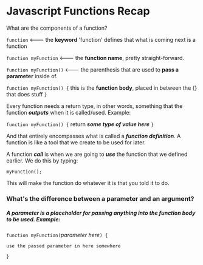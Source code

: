 # Javascript Functions Recap

What are the components of a function?

`function` <--- the **keyword** 'function' defines that what is coming next is a function

`function myFunction` <--- the **function name**, pretty straight-forward.

`function myFunction()` <--- the parenthesis that are used to **pass a parameter** inside of.

`function myFunction() {`
    this is the **function body**, placed in between the {} that does stuff
`}`

Every function needs a return type, in other words, something that the function ***outputs*** when it is called/used. Example: 

`function myFunction() {`
    return ***some type of value here*** 
`}`

And that entirely encompasses what is called a ***function definition***. A function is like a tool that we create to be used for later.

A function ***call*** is when we are going to ***use*** the function that we defined earlier. We do this by typing:

`myFunction();`

This will make the function do whatever it is that you told it to do.

### What's the difference between a parameter and an argument?

##### A parameter is a *placeholder* for passing *anything* into the function body to be used. Example:
`function myFunction(`*parameter here*`) {`

    use the passed parameter in here somewhere
    
`}`


